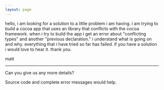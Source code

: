 ```yaml
---
layout: page
---
```


hello, i am  looking for a solution to a little problem i am having. i am trying to build a cocoa app that uses an library that conflicts with the cocoa framework. when i try to build the app i get an error about "conflicting types" and another "previous declaration." i understand what is going on and why. everything that i have tried so far has failed. if you have a solution i would love to hear it. thank you.

matt

----

Can you give us any more details?

Source code and complete error messages would help.
